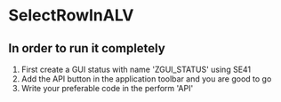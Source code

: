 # SelectRowInALV
## In order to run it completely 
1. First create a GUI status with name 'ZGUI_STATUS' using SE41
2. Add the API button in the application toolbar and you are good to go
3. Write your preferable code in the perform 'API'

